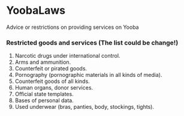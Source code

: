 # YoobaLaws
Advice or restrictions on providing services on Yooba

### Restricted goods and services (The list could be change!)
  1. Narcotic drugs under international control.
  2. Arms and ammunition.
  3. Counterfeit or pirated goods.
  4. Pornography (pornographic materials in all kinds of media).
  5. Counterfeit goods of all kinds.
  6. Human organs, donor services.
  7. Official state templates.
  8. Bases of personal data.
  9. Used underwear (bras, panties, body, stockings, tights).
